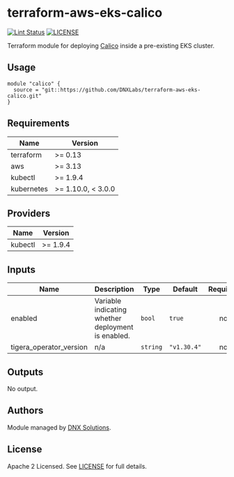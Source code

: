 # terraform-aws-eks-calico

[![Lint Status](https://github.com/DNXLabs/terraform-aws-eks-calico/workflows/Lint/badge.svg)](https://github.com/DNXLabs/terraform-aws-eks-calico/actions)
[![LICENSE](https://img.shields.io/github/license/DNXLabs/terraform-aws-eks-calico)](https://github.com/DNXLabs/terraform-aws-eks-calico/blob/master/LICENSE)

Terraform module for deploying [Calico](https://docs.aws.amazon.com/eks/latest/userguide/calico.html) inside a pre-existing EKS cluster.

## Usage

```
module "calico" {
  source = "git::https://github.com/DNXLabs/terraform-aws-eks-calico.git"
}
```

<!--- BEGIN_TF_DOCS --->

## Requirements

| Name | Version |
|------|---------|
| terraform | >= 0.13 |
| aws | >= 3.13 |
| kubectl | >= 1.9.4 |
| kubernetes | >= 1.10.0, < 3.0.0 |

## Providers

| Name | Version |
|------|---------|
| kubectl | >= 1.9.4 |

## Inputs

| Name | Description | Type | Default | Required |
|------|-------------|------|---------|:--------:|
| enabled | Variable indicating whether deployment is enabled. | `bool` | `true` | no |
| tigera\_operator\_version | n/a | `string` | `"v1.30.4"` | no |

## Outputs

No output.

<!--- END_TF_DOCS --->

## Authors

Module managed by [DNX Solutions](https://github.com/DNXLabs).

## License

Apache 2 Licensed. See [LICENSE](https://github.com/DNXLabs/terraform-aws-eks-calico/blob/master/LICENSE) for full details.
